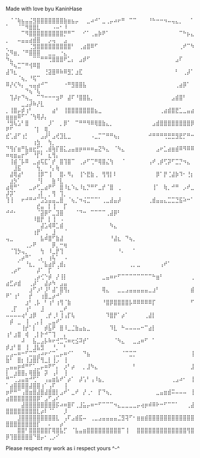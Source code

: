 Made with love byu KaninHase


⠀⠈⠈⢷⣦⣤⣬⣻⣿⣿⣿⣿⣿⣿⣿⣷⣶⣦⡤⠀⠀⣀⠴⠚⠁⣀⢀⡤⠴⠖⠛⠀⠉⠉⠀⠀⠀⠘⠓⠒⠒⠲⠤⢤⣄⡀⠀⠀⠁⠁⠀⠀⠈⠉⠻⣿⣿⣇⠀⠀⠀⠠⠤⠂⠸
⠀⠀⠀⠀⠉⠻⣿⣿⣿⣿⣿⣿⣿⣿⣿⡛⠛⠉⠀⠀⠊⠁⢀⣤⡷⠟⠁⠀⠀⠀⠀⠀⠀⠀⠀⠀⠀⠀⠀⠀⠀⠀⠀⠀⠀⠉⠓⡦⣄⡀⠀⠀⠤⣤⣤⣴⣾⣿⠀⠀⡠⢤⠀⠀⣠
⡀⠀⠀⠀⠀⠀⢈⣻⣿⣿⣿⣿⣿⣿⣿⣿⣿⠃⠀⢀⣴⣿⠿⠋⠀⠀⠀⠀⠀⠀⠀⠀⠀⠀⠀⠀⠀⠀⠀⠀⠀⠀⠀⠀⠀⢀⠞⠉⠳⣌⠻⣶⡀⠈⠛⣿⣿⣿⠀⠀⣀⣀⠀⠐⣄
⠳⣄⠀⠀⠀⠀⠀⠉⠉⠛⠛⢛⣿⣿⣿⠟⣁⡄⠀⣠⡾⠋⠀⠀⠀⠀⠀⠀⠀⠀⠀⠀⠀⠀⠀⠀⠀⠀⠀⠀⠀⠀⠀⠀⣠⠏⠀⠀⠀⠀⠙⢦⣉⠉⠛⢺⠿⣿⠀⠀⠀⠀⠀⠀⠀
⣼⠹⣆⠀⠀⠀⠀⠀⠀⠀⢘⣽⣿⠿⠷⠿⣻⡁⣰⣏⠀⠀⠀⠀⠀⠀⠀⠀⠀⠀⠀⠀⠀⠀⠀⠀⠀⠀⠀⠀⠀⠀⠀⠀⠃⠀⢀⡼⠁⠀⠀⠀⠈⢦⡀⠘⢯⠉⠀⠀⠀⠀⠀⠀⠀
⠿⡜⢎⠳⡄⠀⢤⣤⣴⠚⠉⠀⠀⠀⠀⠐⠛⣻⣿⣿⣧⠀⠀⠀⠀⠀⠀⠀⠀⠀⠀⠀⠀⠀⠀⠀⠀⠀⠀⠀⠀⠀⠀⠀⢀⣴⡿⠁⠀⠀⠀⠀⠀⠀⠙⢦⠈⢧⠀⠀⠀⠀⠀⠀⠀
⠀⢹⡼⡖⠙⢦⣀⠀⠉⠙⠒⠒⠒⣲⠟⠀⣼⠏⠘⣿⣿⣧⡀⠀⠀⠀⠀⠀⠀⠀⠀⠀⠀⠀⠀⠀⠀⠀⠀⠀⠀⠀⠀⣠⣾⣿⠃⠀⠀⠀⠀⠀⠀⣀⣠⡼⠷⡜⣇⠀⠀⠀⠀⠀⠀
⡀⢸⣿⡤⡾⢰⠃⠀⠀⠀⠀⠀⣴⠃⠀⢸⣿⣿⣿⣿⣿⣿⣿⣦⣀⠀⠀⠀⠀⠀⠀⠀⠀⠀⠀⠀⠀⠀⠀⠀⢀⣴⣾⣿⣟⣁⣀⣤⣴⣶⣶⣶⠿⠋⠁⠈⢳⢿⡼⡄⠀⠀⠀⠀⠀
⠘⣻⢧⣡⠃⣿⠀⠀⠀⠀⠀⡸⠁⠀⡀⡿⠁⠀⠉⠛⠛⠻⠿⢿⣿⣷⣄⡀⠀⠀⠀⠀⠀⠀⠀⠀⠀⠀⣠⣾⣿⣿⣿⣿⣿⣿⣿⣿⡿⠟⠋⠀⠀⠀⠀⠀⠈⡇⠀⢿⡀⠀⠀⠀⠀
⣞⢁⣼⠋⢰⡃⠀⠀⠀⣠⡼⠃⣠⢞⣹⣇⣀⠀⠀⠀⠀⠀⠠⣀⡉⠉⠛⠛⢦⡄⠀⠀⠀⠀⠀⠀⠀⠚⠛⠛⠛⢛⣛⣛⣻⣟⡋⠛⠒⠀⠀⠀⠀⠀⠀⠀⢰⣳⠀⠀⢳⡀⠀⠀⠀
⠙⢻⡎⣶⠛⣧⣶⣖⣋⡁⢀⣾⢷⡏⣿⣅⣠⣤⣶⡶⠶⠶⠶⣤⣝⠳⣄⠀⠈⠳⣄⠀⠀⠀⠀⠀⠀⠀⠀⣠⠖⣁⣴⣶⣾⠿⠻⠿⠿⠶⢶⣶⣤⡖⠋⠀⠘⡏⠃⠀⣆⢻⡄⠀⠀
⠀⢸⣾⠈⡧⠿⠀⣀⣴⢯⣏⠁⡞⠀⣿⢹⣿⠉⠀⢀⡴⠋⢉⠛⢿⣿⣌⢳⠀⠀⠈⠀⠀⠀⠀⠀⠀⢠⠞⢀⡾⢋⡽⠋⣉⡙⠲⣄⠀⠀⠀⣸⣯⠀⠀⠀⠀⢳⡀⠀⠘⡄⢷⠀⠀
⠀⣼⢿⣴⠃⠀⠀⠀⢸⡿⠉⢸⠀⠀⣿⠄⠻⡄⠀⢸⠑⣟⣷⢀⠀⢻⢻⡇⠇⠀⠀⠀⠀⠀⠀⠀⠀⠀⠀⡿⠁⡟⢈⣼⡷⠹⠂⢘⡆⠀⣰⡳⠁⠀⠀⠀⠀⠘⡇⠀⠀⣷⠘⣇⠀
⣴⢿⠛⠁⠀⠀⣀⡴⢋⣀⣴⠟⠋⠀⣿⠸⣆⠱⣄⠸⣆⡙⠛⠋⣀⡞⠈⣿⠀⢀⠀⠀⠀⠀⠀⠀⠀⠀⢸⠁⠀⢷⡀⠚⠛⠀⡠⠞⣀⡼⡽⠁⠀⠀⠀⠀⠀⢠⡇⠀⡀⢻⠀⢹⡀
⢹⢸⠀⠀⠖⠚⠛⠚⠉⣩⣣⣤⣤⣀⣿⠀⠈⢦⡈⠲⢬⣉⠉⠉⠁⢀⣀⣼⣤⡼⠀⠀⠀⠀⠀⠀⠀⢀⣾⣤⣤⣄⣉⣉⣙⣯⠵⠒⠁⠀⠀⠀⠀⠀⠀⠀⠀⣞⣤⠀⡇⢸⠀⠀⡏
⠚⠚⠂⠀⠀⠀⠀⠀⠈⣽⡿⠋⣀⣹⣿⠀⠀⠀⠈⠙⠒⠀⠉⠉⠉⠉⢀⣼⡿⠃⠀⠀⠀⠀⠀⠀⠀⠀⠀⠀⠀⠀⠀⠀⠀⠀⠀⠀⠀⠀⠀⠀⠀⠀⠀⠀⠸⣿⡟⠀⡇⢸⠀⠠⠀
⠀⠀⠀⠀⠀⠀⠀⠀⠀⣼⣡⢾⠿⣁⣾⠀⠀⠀⠀⠀⠀⠀⠀⠀⠀⠀⠀⠳⣄⠀⠀⠀⠀⠀⠀⠀⠀⠀⠀⠀⠀⠀⠀⠀⠀⠀⠀⠀⠀⠀⠀⠀⠀⠀⠀⠀⢰⡟⠁⢀⠀⣸⠀⠀⠈
⢤⣀⠀⠀⠀⠀⠀⠀⠀⣧⠾⣿⠋⣷⣼⠀⠀⠀⠀⠀⠀⠀⠀⠀⠀⠀⠀⠘⣼⣆⠀⠙⢦⡀⠀⠀⠀⠀⠀⠀⠀⠀⠀⠀⠀⠀⠀⠀⠀⠀⠀⠀⠀⠀⢀⡠⠟⠀⠀⠀⠀⡿⡀⠒⢶
⠀⠈⢹⡳⢤⡀⠀⠀⠀⢳⠀⠸⣀⡟⢹⠀⠀⠀⠀⠀⠀⠀⠀⠀⠀⠀⠀⠀⠀⠘⠄⠀⠀⠁⠀⠀⠀⠀⠀⠀⠀⠀⠀⠀⠀⠀⠀⠀⠀⠀⠀⠀⢀⡴⠛⠁⠀⢀⡄⠀⢰⢧⠁⠀⠠
⠀⠀⠀⠁⠀⠘⣆⡀⠀⠈⣧⣴⡟⢀⣾⡄⠀⠀⠀⠀⠀⠀⠀⠀⠀⠀⠀⠀⠀⠀⠀⠀⢀⡀⣀⠀⠀⠀⠀⠀⢠⠞⠁⠀⠀⠀⠀⠀⠀⠀⢀⡴⠋⠀⠀⠀⠀⡼⠁⠀⡏⠀⠈⠀⠀
⠀⠀⠀⠀⠀⠀⠀⢀⡴⢊⠑⡾⠀⡜⢸⡇⠀⠀⠀⠀⠀⠀⠀⠀⠀⣀⣤⠶⠖⠋⠉⠉⠉⠉⠉⠉⠉⠉⠓⣶⠃⠀⠀⠀⠀⠀⠀⠀⢀⣴⣋⡴⣾⠀⠀⢀⡼⠁⠀⣼⡴⠳⠀⣠⣤
⠀⠀⠀⠀⠀⠀⣰⠋⡰⠃⡸⠃⣼⠁⣿⢻⡄⠀⠀⠀⠀⠀⠀⠀⠀⢿⣄⠀⠀⣀⣀⣠⣤⣤⣤⣤⣤⣀⣰⠃⠀⠀⠀⠀⠀⠀⠀⠀⣾⠟⠁⢰⠃⠀⠀⡞⠀⠀⢰⣿⣀⡴⠚⠁⠀
⠀⠀⠀⠀⠀⣰⠃⢀⡧⠀⠃⢰⠃⢰⢻⠈⣷⠀⠀⠀⠀⠀⠀⠀⠀⠘⣿⡿⣿⣿⣿⣿⡧⠿⠿⠿⠿⠿⡏⠀⠀⠀⠀⠀⠀⠀⠀⠀⠋⠀⢀⡏⠀⠀⢰⠃⠀⠀⣸⠀⠀⠀⠀⣀⠞
⠤⠤⠤⠤⢴⠃⣰⡿⠀⠀⢀⡞⢀⠇⢸⢠⡏⢧⠀⠀⠀⠀⠀⠀⠀⠀⠹⣿⡟⠁⡴⠁⠀⠀⠀⠀⢀⣼⡇⠀⠀⠀⠀⠀⠀⠀⠀⠀⠀⠀⡾⠀⣀⠀⢸⠀⢀⡄⡇⠀⣀⣤⠞⠁⠀
⠀⠀⠀⠀⢸⡞⠁⡇⠀⠀⡾⣧⠟⠀⣿⠸⣀⣈⣷⣤⣦⣀⠀⠀⠀⠀⠀⠹⣇⠀⠓⠤⠤⠤⠤⠒⠉⣴⡇⠀⠀⠀⠀⠀⠀⠀⠀⠀⠀⢰⠃⣰⣿⠀⢾⠀⢀⡇⡗⠚⠉⢹⠀⠀⡄
⠀⠀⠀⠀⠼⠀⠀⣧⣀⣠⡧⠷⠖⢚⣉⠩⠶⢖⣪⠽⡞⠁⠀⠀⠀⠀⠀⠀⠈⠳⣄⠀⠀⣀⣠⠶⠋⠀⠁⠀⠀⠀⠀⠀⠀⠀⠀⠀⠀⡾⣰⠃⣿⠀⢸⠀⣸⣧⣻⠀⠀⠘⡀⠀⠃
⣀⣠⠤⠶⠒⠋⣉⣉⣠⠴⠖⠊⢉⣀⡤⠶⠊⠁⠀⠀⠙⣦⠀⠀⠀⠀⠀⠀⠀⠀⠈⠉⣉⡉⠀⠀⠀⠀⠀⠀⠀⠀⠀⠀⠀⠀⠀⠀⢸⣷⠃⠀⣿⡆⢸⣰⣿⡏⢻⣀⡇⢸⡠⠀⢸
⣀⣤⣤⡶⠾⠛⠋⢁⣀⡤⠶⠟⠋⡄⠀⡰⠃⡴⠀⠀⡀⣸⠳⣄⠀⠀⠀⠀⠀⠀⠀⠀⠀⠃⠀⠀⠀⠀⠀⠀⠀⠀⠀⠀⠀⠀⠀⠀⣸⡇⠀⣰⣿⣿⡄⢿⣿⣷⠀⡽⠀⢠⠇⠀⢸
⠛⠉⢁⣠⣤⣶⠚⢋⠁⠀⢠⣤⣶⣧⠞⠁⡴⠁⠀⡼⢡⠃⢠⠸⣦⡀⠀⠀⠀⠀⠀⠀⠀⠀⠀⠀⠀⠀⠀⠀⠀⠀⠀⢀⣠⠴⠂⠀⢸⠁⣴⣿⣿⣿⣿⣼⣿⣿⢰⠁⢠⠏⠀⠀⢸
⡶⠟⠛⠉⢠⣿⣶⣿⣼⣿⣼⣿⣿⡇⣠⠞⠁⣀⠞⠀⡜⢀⠂⠀⡏⠙⢦⡀⠀⠀⠀⠀⠀⠀⠀⠀⠀⠀⠀⣀⣤⣶⣾⠭⠤⠤⠤⠀⢸⣴⣿⣿⣿⣿⣿⣿⣿⡿⠁⣠⠋⣠⠎⠀⠀
⠀⠀⠀⠀⣼⣿⣿⣿⣿⣿⣿⣿⣿⡯⠴⠶⣿⠏⢀⣸⣥⡤⠶⠒⠋⠉⠉⠉⠲⣄⣀⣀⣀⣀⡤⢴⡶⠾⠿⠗⠒⠋⠉⠉⠁⠀⠀⢀⣼⣿⣿⣿⣿⣿⣿⣿⣿⣇⡴⠇⠈⠁⠀⠀⡸
⠀⠀⠀⣸⣿⣿⣿⣿⣿⣿⣿⣿⣿⣇⠀⢠⠏⣠⣾⣯⠤⠀⢀⣀⣠⣤⣤⣤⣤⣈⣻⢽⠋⠂⣶⣶⣾⣿⣿⣿⣿⣿⣿⣿⣿⣿⣿⣿⣿⣿⣿⣿⣿⣿⣿⣿⣿⡏⠀⠀⠄⠀⠀⡴⠁
⠀⠀⠀⣿⣿⠃⣿⣿⣿⣿⣿⡏⢿⣿⣧⡋⠀⠈⣧⣤⣶⣿⣿⣿⣿⣿⣿⣿⣿⣿⠉⢸⠀⠀⣿⣿⣿⣿⣿⣿⣿⣿⣿⣿⣿⣿⣿⢻⣿⡿⢹⣿⣿⣿⣿⣿⠙⣿⡤⠂⢀⡠⠊⠀⠀














Please respect my work as i respect yours ^-^
